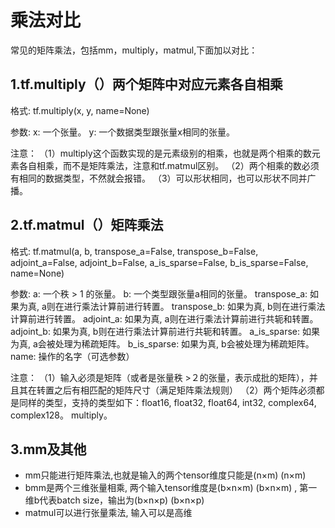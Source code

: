 # 乘法对比

常见的矩阵乘法，包括mm，multiply，matmul,下面加以对比：

## 1.tf.multiply（）两个矩阵中对应元素各自相乘

格式: tf.multiply(x, y, name=None) 

参数: 
x: 一个张量。 
y: 一个数据类型跟张量x相同的张量。 

注意： 
（1）multiply这个函数实现的是元素级别的相乘，也就是两个相乘的数元素各自相乘，而不是矩阵乘法，注意和tf.matmul区别。 
（2）两个相乘的数必须有相同的数据类型，不然就会报错。
（3）可以形状相同，也可以形状不同并广播。

## 2.tf.matmul（）矩阵乘法

格式: tf.matmul(a, b, transpose_a=False, transpose_b=False, adjoint_a=False, adjoint_b=False, a_is_sparse=False, b_is_sparse=False, name=None) 

参数: 
a: 一个秩 > 1 的张量。 
b: 一个类型跟张量a相同的张量。 
transpose_a: 如果为真, a则在进行乘法计算前进行转置。 
transpose_b: 如果为真, b则在进行乘法计算前进行转置。 
adjoint_a: 如果为真, a则在进行乘法计算前进行共轭和转置。 
adjoint_b: 如果为真, b则在进行乘法计算前进行共轭和转置。 
a_is_sparse: 如果为真, a会被处理为稀疏矩阵。 
b_is_sparse: 如果为真, b会被处理为稀疏矩阵。 
name: 操作的名字（可选参数） 

注意： 
（1）输入必须是矩阵（或者是张量秩 >２的张量，表示成批的矩阵），并且其在转置之后有相匹配的矩阵尺寸（满足矩阵乘法规则） 
（2）两个矩阵必须都是同样的类型，支持的类型如下：float16, float32, float64, int32, complex64, complex128。 multiply。

## 3.mm及其他

- mm只能进行矩阵乘法,也就是输入的两个tensor维度只能是(n×m) (n×m) 
- bmm是两个三维张量相乘, 两个输入tensor维度是(b×n×m) (b×n×m) , 第一维b代表batch size，输出为(b×n×p) (b×n×p)
- matmul可以进行张量乘法, 输入可以是高维